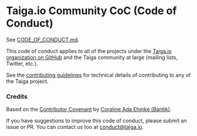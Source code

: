 # Taiga.io Community CoC (Code of Conduct)

See [CODE_OF_CONDUCT.md](https://github.com/taigaio/code-of-conduct/blob/master/CODE_OF_CONDUCT.md).

This code of conduct applies to all of the projects under the
[Taiga.io organization on GitHub](https://github.com/orgs/taigaio/) and the
 Taiga community at large (mailing lists, Twitter, etc.).

See the [contributing guidelines](https://github.com/taigaio/taiga-back/blob/master/CONTRIBUTING.md)
for technical details of contributing to any of the Taiga project.


### Credits

Based on the [Contributor Covenant](https://github.com/Bantik/contributor_covenant)
by [Coraline Ada Ehmke (Bantik)](https://github.com/Bantik).

If you have suggestions to improve this code of conduct, please submit an issue or PR. You can
contact us too at [conduct@taiga.io](mailto:coc@taiga.io).
